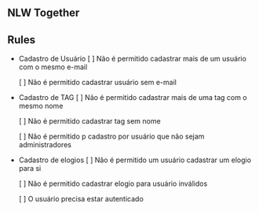 ## NLW Together

## Rules

- Cadastro de Usuário
  [ ] Não é permitido cadastrar mais de um usuário com o mesmo e-mail

  [ ] Não é permitido cadastrar usuário sem e-mail

- Cadastro de TAG
  [ ] Não é permitido cadastrar mais de uma tag com o mesmo nome

  [ ] Não é permitido cadastrar tag sem nome

  [ ] Não é permitido p cadastro por usuário que não sejam administradores

- Cadastro de elogios
  [ ] Não é permitido um usuário cadastrar um elogio para si

  [ ] Não é permitido cadastrar elogio para usuário inválidos

  [ ] O usuário precisa estar autenticado
